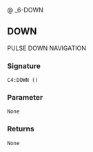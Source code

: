@ _6-DOWN
## DOWN

PULSE DOWN NAVIGATION


### Signature

`C4:DOWN ()`


### Parameter 

`None`


### Returns

`None`